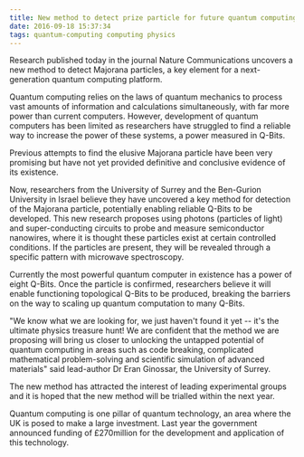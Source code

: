 ```yaml
---
title: New method to detect prize particle for future quantum computing
date: 2016-09-18 15:37:34
tags: quantum-computing computing physics
---
```

Research published today in the journal Nature Communications uncovers a new method to detect Majorana particles, a key element for a next-generation quantum computing platform.
<!-- more -->
Quantum computing relies on the laws of quantum mechanics to process vast amounts of information and calculations simultaneously, with far more power than current computers. However, development of quantum computers has been limited as researchers have struggled to find a reliable way to increase the power of these systems, a power measured in Q-Bits.

Previous attempts to find the elusive Majorana particle have been very promising but have not yet provided definitive and conclusive evidence of its existence.

Now, researchers from the University of Surrey and the Ben-Gurion University in Israel believe they have uncovered a key method for detection of the Majorana particle, potentially enabling reliable Q-Bits to be developed. This new research proposes using photons (particles of light) and super-conducting circuits to probe and measure semiconductor nanowires, where it is thought these particles exist at certain controlled conditions. If the particles are present, they will be revealed through a specific pattern with microwave spectroscopy.

Currently the most powerful quantum computer in existence has a power of eight Q-Bits. Once the particle is confirmed, researchers believe it will enable functioning topological Q-Bits to be produced, breaking the barriers on the way to scaling up quantum computation to many Q-Bits.

"We know what we are looking for, we just haven't found it yet -- it's the ultimate physics treasure hunt! We are confident that the method we are proposing will bring us closer to unlocking the untapped potential of quantum computing in areas such as code breaking, complicated mathematical problem-solving and scientific simulation of advanced materials" said lead-author Dr Eran Ginossar, the University of Surrey.

The new method has attracted the interest of leading experimental groups and it is hoped that the new method will be trialled within the next year.

Quantum computing is one pillar of quantum technology, an area where the UK is posed to make a large investment. Last year the government announced funding of £270million for the development and application of this technology.